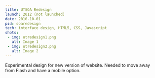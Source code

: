 ```yaml
---
title: UTSOA Redesign
launch: 2012 (not launched)
date: 2010-10-01
pid: soaredesign
tech: interface design, HTML5, CSS, Javascript
shots:
 - img: utredesign1.png
   alt: Image 1
 - img: utredesign2.png
   alt: Image 2
---
```

Experimental design for new version of website. Needed to move away from Flash and have a mobile option.
